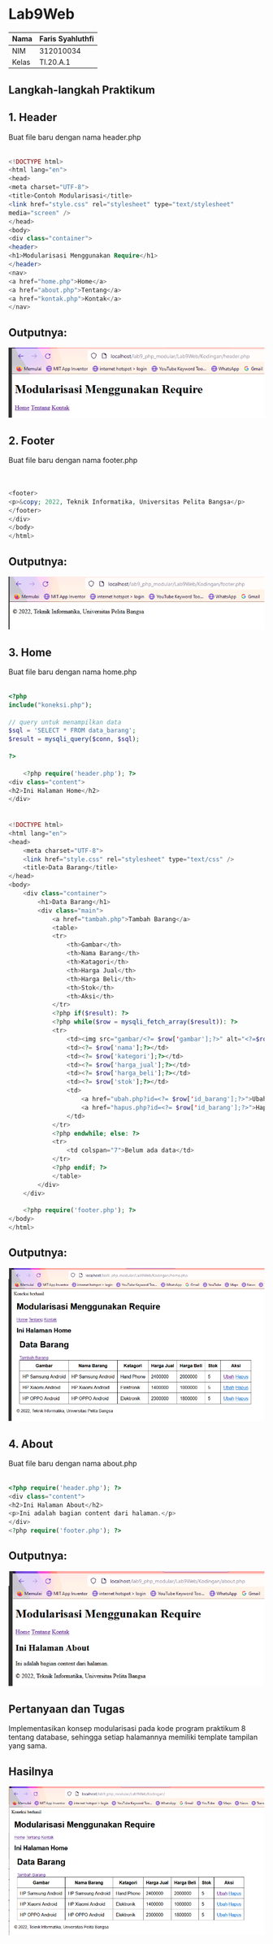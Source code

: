 # Lab9Web

| Nama      | Faris Syahluthfi |
| ----------- | ----------- |
| NIM     | 312010034       |
| Kelas   | TI.20.A.1        |

## Langkah-langkah Praktikum 

## 1. Header
 Buat file baru dengan nama header.php 
```php

<!DOCTYPE html>
<html lang="en">
<head>
<meta charset="UTF-8">
<title>Contoh Modularisasi</title>
<link href="style.css" rel="stylesheet" type="text/stylesheet"
media="screen" />
</head>
<body>
<div class="container">
<header>
<h1>Modularisasi Menggunakan Require</h1>
</header>
<nav>
<a href="home.php">Home</a>
<a href="about.php">Tentang</a>
<a href="kontak.php">Kontak</a>
</nav>

```

## Outputnya:
![Header](screenshoot/header.png)

## 2. Footer
Buat file baru dengan nama footer.php

```php


<footer>
<p>&copy; 2022, Teknik Informatika, Universitas Pelita Bangsa</p>
</footer>
</div>
</body>
</html>

```

## Outputnya:
![Footer](screenshoot/footer.png)

## 3. Home
Buat file baru dengan nama home.php


```php

<?php
include("koneksi.php");

// query untuk menampilkan data
$sql = 'SELECT * FROM data_barang';
$result = mysqli_query($conn, $sql);

?>

    <?php require('header.php'); ?>
<div class="content">
<h2>Ini Halaman Home</h2>
</div>


<!DOCTYPE html>
<html lang="en">
<head>
    <meta charset="UTF-8">
    <link href="style.css" rel="stylesheet" type="text/css" />
    <title>Data Barang</title>
</head>
<body>
    <div class="container">
        <h1>Data Barang</h1>
        <div class="main">
            <a href="tambah.php">Tambah Barang</a>
            <table>
            <tr>
                <th>Gambar</th>
                <th>Nama Barang</th>
                <th>Katagori</th>
                <th>Harga Jual</th>
                <th>Harga Beli</th>
                <th>Stok</th>
                <th>Aksi</th>
            </tr>
            <?php if($result): ?>
            <?php while($row = mysqli_fetch_array($result)): ?>
            <tr>
                <td><img src="gambar/<?= $row['gambar'];?>" alt="<?=$row['nama'];?>"></td>
                <td><?= $row['nama'];?></td>
                <td><?= $row['kategori'];?></td>
                <td><?= $row['harga_jual'];?></td>
                <td><?= $row['harga_beli'];?></td>
                <td><?= $row['stok'];?></td>
                <td>
                    <a href="ubah.php?id=<?= $row['id_barang'];?>">Ubah</a>
                    <a href="hapus.php?id=<?= $row['id_barang'];?>">Hapus</a> 
                </td>
            </tr>
            <?php endwhile; else: ?>
            <tr>
                <td colspan="7">Belum ada data</td>
            </tr>
            <?php endif; ?>
            </table>
        </div>
    </div>

    <?php require('footer.php'); ?>
</body>
</html>

```

## Outputnya:
![Home](screenshoot/home.png)

## 4. About
Buat file baru dengan nama about.php

```php

<?php require('header.php'); ?>
<div class="content">
<h2>Ini Halaman About</h2>
<p>Ini adalah bagian content dari halaman.</p>
</div>
<?php require('footer.php'); ?>

```

## Outputnya:
![About](screenshoot/about.png)

## Pertanyaan dan Tugas
Implementasikan konsep modularisasi pada kode program praktikum 8 tentang
database, sehingga setiap halamannya memiliki template tampilan yang sama.

## Hasilnya
![Tugas](screenshoot/tugas.png)
